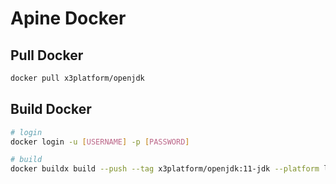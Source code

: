 # Apine Docker

## Pull Docker
```bash
docker pull x3platform/openjdk
```

## Build Docker
```bash
# login
docker login -u [USERNAME] -p [PASSWORD]

# build
docker buildx build --push --tag x3platform/openjdk:11-jdk --platform linux/amd64,linux/arm64 --file ./build/Dockerfile ./build/
```

